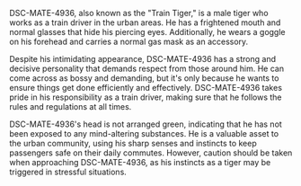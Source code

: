 DSC-MATE-4936, also known as the "Train Tiger," is a male tiger who works as a train driver in the urban areas. He has a frightened mouth and normal glasses that hide his piercing eyes. Additionally, he wears a goggle on his forehead and carries a normal gas mask as an accessory.

Despite his intimidating appearance, DSC-MATE-4936 has a strong and decisive personality that demands respect from those around him. He can come across as bossy and demanding, but it's only because he wants to ensure things get done efficiently and effectively. DSC-MATE-4936 takes pride in his responsibility as a train driver, making sure that he follows the rules and regulations at all times.

DSC-MATE-4936's head is not arranged green, indicating that he has not been exposed to any mind-altering substances. He is a valuable asset to the urban community, using his sharp senses and instincts to keep passengers safe on their daily commutes. However, caution should be taken when approaching DSC-MATE-4936, as his instincts as a tiger may be triggered in stressful situations.